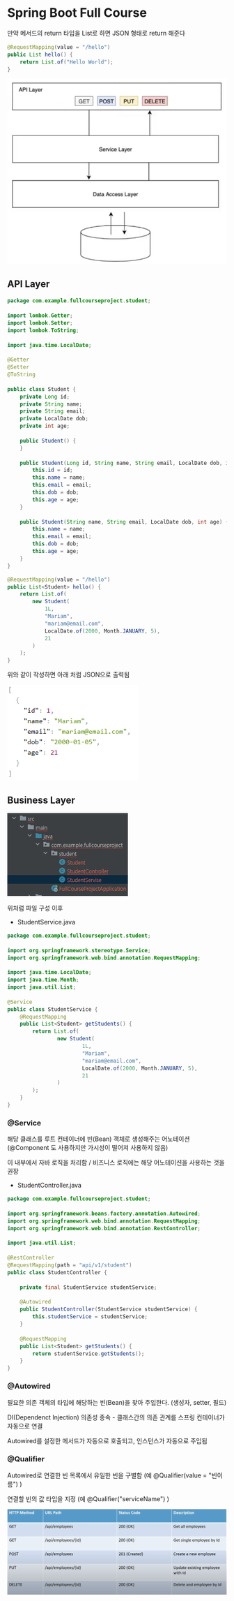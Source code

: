 # Spring Boot Full Course



만약 메서드의 return 타입을 List로 하면 JSON 형태로 return 해준다

```java
@RequestMapping(value = "/hello")
public List hello() {
    return List.of("Hello World");
}
```



![image-20221224165532727](./assets/image-20221224165532727.png)



## API Layer

```java
package com.example.fullcourseproject.student;

import lombok.Getter;
import lombok.Setter;
import lombok.ToString;

import java.time.LocalDate;

@Getter
@Setter
@ToString

public class Student {
    private Long id;
    private String name;
    private String email;
    private LocalDate dob;
    private int age;

    public Student() {
    }

    public Student(Long id, String name, String email, LocalDate dob, int age) {
        this.id = id;
        this.name = name;
        this.email = email;
        this.dob = dob;
        this.age = age;
    }

    public Student(String name, String email, LocalDate dob, int age) {
        this.name = name;
        this.email = email;
        this.dob = dob;
        this.age = age;
    }
}
```

```java
@RequestMapping(value = "/hello")
public List<Student> hello() {
    return List.of(
        new Student(
            1L,
            "Mariam",
            "mariam@email.com",
            LocalDate.of(2000, Month.JANUARY, 5),
            21
        )
    );
}
```

위와 같이 작성하면 아래 처럼 JSON으로 출력됨

![image-20221224164428128](./assets/image-20221224164428128.png)



## Business Layer

![image-20221224165054424](./assets/image-20221224165054424.png)

위처럼 파일 구성 이후

- StudentService.java

```java
package com.example.fullcourseproject.student;

import org.springframework.stereotype.Service;
import org.springframework.web.bind.annotation.RequestMapping;

import java.time.LocalDate;
import java.time.Month;
import java.util.List;

@Service
public class StudentService {
    @RequestMapping
    public List<Student> getStudents() {
        return List.of(
                new Student(
                        1L,
                        "Mariam",
                        "mariam@email.com",
                        LocalDate.of(2000, Month.JANUARY, 5),
                        21
                )
        );
    }
}
```

### @Service

해당 클래스를 루트 컨테이너에 빈(Bean) 객체로 생성해주는 어노테이션 (@Component 도 사용하지만 가시성이 떨어져 사용하지 않음)

이 내부에서 자바 로직을 처리함 / 비즈니스 로직에는 해당 어노테이션을 사용하는 것을 권장

- StudentController.java

```java
package com.example.fullcourseproject.student;

import org.springframework.beans.factory.annotation.Autowired;
import org.springframework.web.bind.annotation.RequestMapping;
import org.springframework.web.bind.annotation.RestController;

import java.util.List;

@RestController
@RequestMapping(path = "api/v1/student")
public class StudentController {

    private final StudentService studentService;

    @Autowired
    public StudentController(StudentService studentService) {
        this.studentService = studentService;
    }

    @RequestMapping
    public List<Student> getStudents() {
        return studentService.getStudents();
    }
}
```

### @Autowired

필요한 의존 객체의 타입에 해당하는 빈(Bean)을 찾아 주입한다. (생성자, setter, 필드)

DI(Dependenct Injection) 의존성 종속 - 클래스간의 의존 관계를 스프링 컨테이너가 자동으로 연결

Autowired를 설정한 메서드가 자동으로 호출되고, 인스턴스가 자동으로 주입됨

### @Qualifier

Autowired로 연결한 빈 목록에서 유일한 빈을 구별함 (예 @Qualifier(value = "빈이름") )

연결할 빈의 값 타입을 지정 (예 @Qualifier("serviceName") )





![image-20221225230804719](./assets/image-20221225230804719.png)
